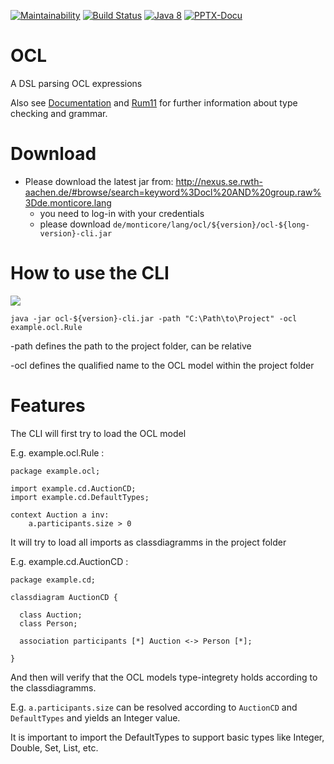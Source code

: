 [![Maintainability](https://api.codeclimate.com/v1/badges/c79dfbc30be9a027ced2/maintainability)](https://codeclimate.com/github/MontiCore/OCL/maintainability)
[![Build Status](https://travis-ci.org/MontiCore/OCL.svg?branch=master)](https://travis-ci.org/MontiCore/OCL)
 [![Java 8](https://img.shields.io/badge/java-8-blue.svg)](http://java.oracle.com)
 [![PPTX-Docu](https://img.shields.io/badge/PPTX--Docu-2018--05--22-brightgreen.svg)](https://github.com/EmbeddedMontiArc/Documentation/blob/master/reposlides/18.05.22.Docu.OCL.pdf)


# OCL

A DSL parsing OCL expressions

Also see [Documentation](https://git.rwth-aachen.de/monticore/languages/OCL/tree/master/documentation) and [Rum11](http://mbse.se-rwth.de/book1/index.php?c=chapter3) for further information about type checking and grammar.

# Download
* Please download the latest jar from: http://nexus.se.rwth-aachen.de/#browse/search=keyword%3Docl%20AND%20group.raw%3Dde.monticore.lang
  * you need to log-in with your credentials
  * please download `de/monticore/lang/ocl/${version}/ocl-${long-version}-cli.jar`

# How to use the CLI

[![](/uploads/c313faf5fac17218ae7ec740de12b35a/image.png)](http://www.youtube.com/watch?v=qjpyTzGyvEM "")


```
java -jar ocl-${version}-cli.jar -path "C:\Path\to\Project" -ocl example.ocl.Rule
```
-path defines the path to the project folder, can be relative

-ocl defines the qualified name to the OCL model within the project folder

# Features
The CLI will first try to load the OCL model

E.g. example.ocl.Rule :
```
package example.ocl;

import example.cd.AuctionCD;
import example.cd.DefaultTypes;

context Auction a inv:
	a.participants.size > 0

```

It will try to load all imports as classdiagramms in the project folder

E.g. example.cd.AuctionCD :
```
package example.cd;

classdiagram AuctionCD {

  class Auction;
  class Person;
  
  association participants [*] Auction <-> Person [*];

}
```

And then will verify that the OCL models type-integrety holds according to the classdiagramms.

E.g. `a.participants.size` can be resolved according to `AuctionCD` and `DefaultTypes` and yields an Integer value.

It is important to import the DefaultTypes to support basic types like Integer, Double, Set, List, etc. 
